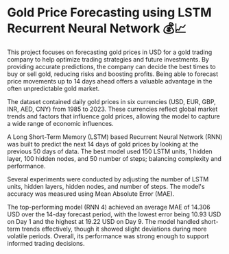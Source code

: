 # Gold Price Forecasting using LSTM Recurrent Neural Network 💰📈
This project focuses on forecasting gold prices in USD for a gold trading company to help optimize trading strategies and future investments. By providing accurate predictions, the company can decide the best times to buy or sell gold, reducing risks and boosting profits. Being able to forecast price movements up to 14 days ahead offers a valuable advantage in the often unpredictable gold market.

The dataset contained daily gold prices in six currencies (USD, EUR, GBP, INR, AED, CNY) from 1985 to 2023. These currencies reflect global market trends and factors that influence gold prices, allowing the model to capture a wide range of economic influences.

A Long Short-Term Memory (LSTM) based Recurrent Neural Network (RNN) was built to predict the next 14 days of gold prices by looking at the previous 50 days of data. The best model used 150 LSTM units, 1 hidden layer, 100 hidden nodes, and 50 number of steps; balancing complexity and performance.

Several experiments were conducted by adjusting the number of LSTM units, hidden layers, hidden nodes, and number of steps. The model's accuracy was measured using Mean Absolute Error (MAE).

The top-performing model (RNN 4) achieved an average MAE of 14.306 USD over the 14-day forecast period, with the lowest error being 10.93 USD on Day 1 and the highest at 19.22 USD on Day 9. The model handled short-term trends effectively, though it showed slight deviations during more volatile periods. Overall, its performance was strong enough to support informed trading decisions.
